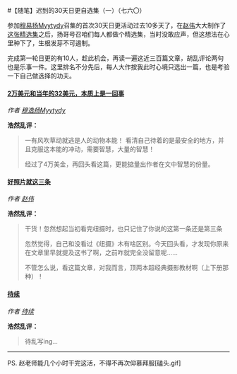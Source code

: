 #【随笔】迟到的30天日更自选集（一）（七六〇）

参加[穆易扬Myytydy](https://zuopin.xin/authors/6488d5e46a0ea9bf9eb3e2312a595300c3a19a6e)召集的首次30天日更活动过去10多天了，在[赵伟](https://zuopin.xin/authors/6a6c12f6d5ce3c42957bb1d211977e82e9ce42d7)大大制作了[这张精选集](https://zuopin.xin/posts/d0e54a06e0a0e7a96a83882b560bdb627de2c3d9e801b91006b4a5b3b42ef123)之后，扬哥号召咱们每人都做个精选集，当时没敢应声，但这想法在心里种下了，生根发芽不可遏制。

完成第一轮日更的有10人，趁此机会，再读一遍这近三百篇文章，胡乱评论两句也是乐事一件。这里排名不分先后，每人大作按我此时心境只选出一篇，也是考验一下自己做选择的功夫。

#### [2万美元和当年的32美元，本质上是一回事](https://zuopin.xin/posts/b8bb7116e55aff0870feb95655af92baf8aa860d9428f6fcd3abf7158ce2e805)

*作者 [穆逸扬Myytydy](https://zuopin.xin/authors/6488d5e46a0ea9bf9eb3e2312a595300c3a19a6e)*  

**浩然乱评：**

> 一有风吹草动就逃是人的动物本能！ 看清自己待着的是最安全的地方，并且克服这本能的冲动，需要智慧，大量的智慧！
>
> 经过了4万美金，再回头看这篇，更能掂量出作者在文中智慧的份量。

#### [好照片就这三条](https://zuopin.xin/posts/fe61ca98b8bea95597cfc11da20bcaefd0dc948294f0dbe86c09369e33f18a05)

*作者 [赵伟](https://zuopin.xin/authors/6a6c12f6d5ce3c42957bb1d211977e82e9ce42d7)*

**浩然乱评：**

> 干货！忽然想起当初看完纽摄时，也只记住了你说的这第一条还是第三条
>
> 
>
> 忽然觉得，自己和没看过《纽摄》木有啥区别。今天回头看，才发现你原来在文章里早就提及这书了啊，之前咋就完全没留意呢……
>
> 不管怎么说，看这篇文章，对我而言，顶两本超经典摄影教材啊（上下册那种）！

#### [待续](xxx)

*作者 [待续](https://zuopin.xin/authors/cccc)*

**浩然乱评：**

> 待乱写ing...



----

PS. 赵老师能几个小时干完这活，不得不再次仰慕拜服[磕头.gif]

